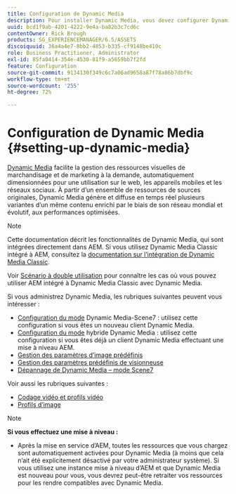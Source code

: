 ```yaml
---
title: Configuration de Dynamic Media
description: Pour installer Dynamic Media, vous devez configurer Dynamic Media et gérer les paramètres prédéfinis d’image et de visionneuse.
uuid: bcd1f9ab-4201-4222-9e4a-ba82b3c7cd6c
contentOwner: Rick Brough
products: SG_EXPERIENCEMANAGER/6.5/ASSETS
discoiquuid: 36a4a4e7-8bb2-4853-b335-cf9148be410c
role: Business Practitioner, Administrator
exl-id: 85fa0414-354e-4530-81f9-a5659bb7f2fd
feature: Configuration
source-git-commit: 9134130f349c6c7a06ad9658a87f78a86b7dbf9c
workflow-type: tm+mt
source-wordcount: '255'
ht-degree: 72%

---
```


# Configuration de Dynamic Media {#setting-up-dynamic-media}

[Dynamic Media](https://www.adobe.com/fr/marketing/experience-manager-assets/dynamic-media.html) facilite la gestion des ressources visuelles de marchandisage et de marketing à la demande, automatiquement dimensionnées pour une utilisation sur le web, les appareils mobiles et les réseaux sociaux. À partir d’un ensemble de ressources de sources originales, Dynamic Media génère et diffuse en temps réel plusieurs variantes d’un même contenu enrichi par le biais de son réseau mondial et évolutif, aux performances optimisées.

>[!NOTE]
>
>Cette documentation décrit les fonctionnalités de Dynamic Media, qui sont intégrées directement dans AEM. Si vous utilisez Dynamic Media Classic intégré à AEM, consultez la [documentation sur l’intégration de Dynamic Media Classic](/help/sites-administering/scene7.md).
>
>Voir [Scénario à double utilisation](/help/sites-administering/scene7.md#dual-use-scenario) pour connaître les cas où vous pouvez utiliser AEM intégré à Dynamic Media Classic avec Dynamic Media.

Si vous administrez Dynamic Media, les rubriques suivantes peuvent vous intéresser :

* [Configuration du mode](config-dms7.md)  Dynamic Media-Scene7 : utilisez cette configuration si vous êtes un nouveau client Dynamic Media.
* [Configuration du mode](config-dynamic.md)  hybride Dynamic Media : utilisez cette configuration si vous êtes déjà un client Dynamic Media effectuant une mise à niveau AEM.
* [Gestion des paramètres d’image prédéfinis](managing-image-presets.md)
* [Gestion des paramètres prédéfinis de visionneuse ](managing-viewer-presets.md)
* [Dépannage de Dynamic Media – mode Scene7](troubleshoot-dms7.md)

Voir aussi les rubriques suivantes :

* [Codage vidéo et profils vidéo](video-profiles.md)
* [Profils d’image](image-profiles.md)

>[!NOTE]
>
>**Si vous effectuez une mise à niveau :**
>
>* Après la mise en service d’AEM, toutes les ressources que vous chargez sont automatiquement activées pour Dynamic Media (à moins que cela n’ait été explicitement désactivé par votre administrateur système). Si vous utilisez une instance mise à niveau d’AEM et que Dynamic Media est nouveau pour vous, vous devrez peut-être retraiter vos ressources pour les rendre compatibles avec Dynamic Media.

